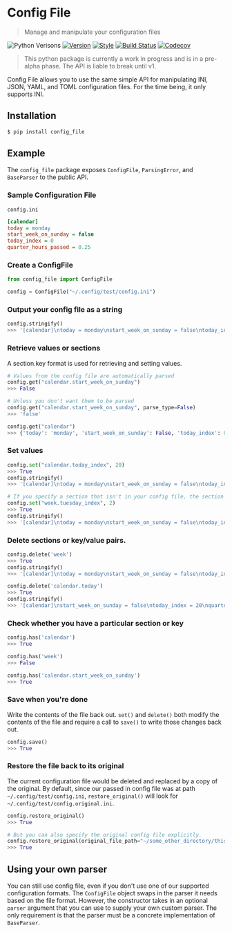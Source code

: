 # Config File 

> Manage and manipulate your configuration files

![Python Verisons](https://img.shields.io/pypi/pyversions/config-file.svg)
[![Version](https://img.shields.io/pypi/v/config-file)](https://pypi.org/project/config-file/)
[![Style](https://img.shields.io/badge/code%20style-black-000000.svg)](https://pypi.org/project/black/)
[![Build Status](https://travis-ci.com/eugenetriguba/config_file.svg?branch=master)](https://travis-ci.com/eugenetriguba/config_file)
[![Codecov](https://codecov.io/gh/eugenetriguba/config_file/graph/badge.svg)](https://codecov.io/gh/eugenetriguba/config_file)

> This python package is currently a work in progress and is in a pre-alpha phase. The API is liable to break until v1.

Config File allows you to use the same simple API for manipulating INI, JSON, 
YAML, and TOML configuration files. For the time being, it only supports INI.

## Installation
```bash
$ pip install config_file
```

## Example

The `config_file` package exposes `ConfigFile`, `ParsingError`, and `BaseParser` to the public API.

### Sample Configuration File

`config.ini`
```ini
[calendar]
today = monday
start_week_on_sunday = false
today_index = 0
quarter_hours_passed = 0.25
```

### Create a ConfigFile
```python
from config_file import ConfigFile

config = ConfigFile("~/.config/test/config.ini")
```

### Output your config file as a string
```python
config.stringify()
>>> '[calendar]\ntoday = monday\nstart_week_on_sunday = false\ntoday_index = 0\nquarter_hours_passed = 0.25\n\n'
```

### Retrieve values or sections
A section.key format is used for retrieving and setting values.
```python
# Values from the config file are automatically parsed
config.get("calendar.start_week_on_sunday")
>>> False

# Unless you don't want them to be parsed
config.get("calendar.start_week_on_sunday", parse_type=False)
>>> 'false'

config.get("calendar")
>>> {'today': 'monday', 'start_week_on_sunday': False, 'today_index': 0, 'quarter_hours_passed': 0.25}
```

### Set values
```python
config.set("calendar.today_index", 20)
>>> True
config.stringify()
>>> '[calendar]\ntoday = monday\nstart_week_on_sunday = false\ntoday_index = 20\nquarter_hours_passed = 0.25\n\n'

# If you specify a section that isn't in your config file, the section and the key are added for you.
config.set("week.tuesday_index", 2)
>>> True
config.stringify()
>>> '[calendar]\ntoday = monday\nstart_week_on_sunday = false\ntoday_index = 20\nquarter_hours_passed = 0.25\n\n[week]\ntuesday_index = 2\n\n'
```

### Delete sections or key/value pairs.
```python
config.delete('week')
>>> True
config.stringify()
>>> '[calendar]\ntoday = monday\nstart_week_on_sunday = false\ntoday_index = 20\nquarter_hours_passed = 0.25\n\n'

config.delete('calendar.today')
>>> True
config.stringify()
>>> '[calendar]\nstart_week_on_sunday = false\ntoday_index = 20\nquarter_hours_passed = 0.25\n\n'
```


### Check whether you have a particular section or key
```python
config.has('calendar')
>>> True

config.has('week')
>>> False

config.has('calendar.start_week_on_sunday')
>>> True
```

### Save when you're done
Write the contents of the file back out. `set()` and `delete()` both modify the contents 
of the file and require a call to `save()` to write those changes back out.
```python
config.save()
>>> True
```

### Restore the file back to its original 

The current configuration file would be deleted and replaced by a copy of the original. 
By default, since our passed in config file was at path `~/.config/test/config.ini`, 
`restore_original()` will look for `~/.config/test/config.original.ini`.

```python
config.restore_original()
>>> True

# But you can also specify the original config file explicitly.
config.restore_original(original_file_path="~/some_other_directory/this_is_actually_the_original.ini")
>>> True
```

## Using your own parser

You can still use config file, even if you don't use one of our supported configuration 
formats. The `ConfigFile` object swaps in the parser it needs based on the file format. 
However, the constructor takes in an optional `parser` argument that you can use to 
supply your own custom parser. The only requirement is that the parser must be a 
concrete implementation of `BaseParser`. 
